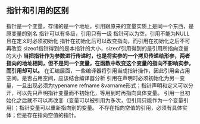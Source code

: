 



## 指针和引用的区别
指针是一个变量，存储的是一个地址，引用跟原来的变量实质上是同一个东西，是原变量的别名
指针可以有多级，引用只有一级
指针可以为空，引用不能为NULL且在定义时必须初始化
指针在初始化后可以改变指向，而引用在初始化之后不可再改变
sizeof指针得到的是本指针的大小，sizeof引用得到的是引用所指向变量的大小
**当把指针作为参数进行传递时，也是将实参的一个拷贝传递给形参，两者指向的地址相同，但不是同一个变量，在函数中改变这个变量的指向不影响实参，而引用却可以。**
在汇编层面，一些编译器将引用当成指针操作，因此引用会占用空间。是否占用空间，应该结合编译器分析
引用在声明时必须初始化为另一变量，一旦出现必须为typename refname &varname形式；指针声明和定义可以分开，可以先只声明指针变量而不初始化，等用到时再指向具体变量。
引用一旦初始化之后就不可以再改变（变量可以被引用为多次，但引用只能作为一个变量引用）；指针变量可以重新指向别的变量。
不存在指向空值的引用，必须有具体实体；但是存在指向空值的指针。